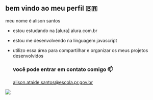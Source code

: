 ## bem vindo ao meu perfil 🇧🇷

meu nome é alison santos

- estou estudando na [alura] alura.com.br
- estou me desenvolvendo na linguagem javascript
- utilizo essa área para compartilhar e organizar os meus projetos desenvolvidos 



  ### você pode entrar em contato comigo 📫

  alison.ataide.santos@escola.pr.gov.br

![](https://e0.365dm.com/19/09/2048x1152/skysports-barcelona-neymar_4787730.jpg?20190927110857)


